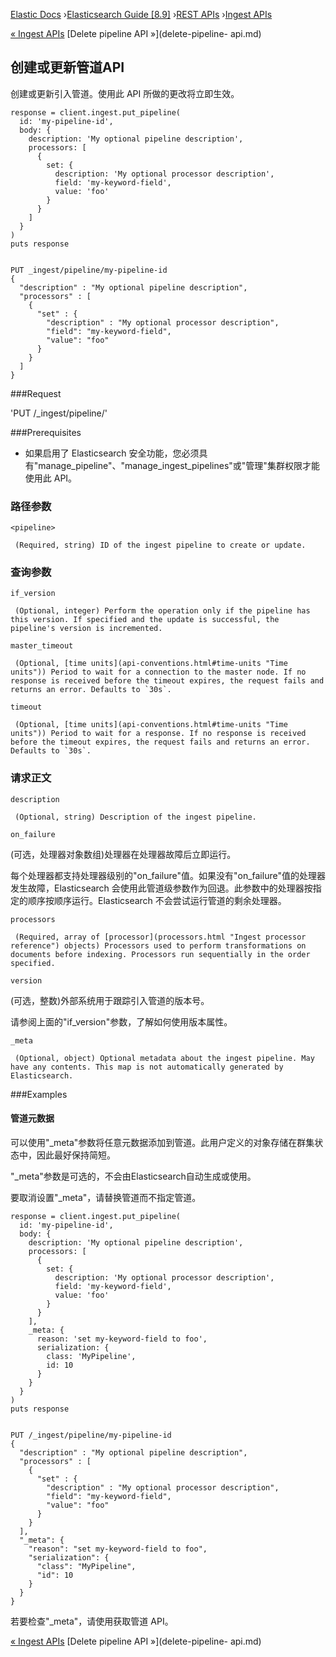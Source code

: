 

[Elastic Docs](/guide/) ›[Elasticsearch Guide [8.9]](index.md) ›[REST
APIs](rest-apis.md) ›[Ingest APIs](ingest-apis.md)

[« Ingest APIs](ingest-apis.md) [Delete pipeline API »](delete-pipeline-
api.md)

## 创建或更新管道API

创建或更新引入管道。使用此 API 所做的更改将立即生效。

    
    
    response = client.ingest.put_pipeline(
      id: 'my-pipeline-id',
      body: {
        description: 'My optional pipeline description',
        processors: [
          {
            set: {
              description: 'My optional processor description',
              field: 'my-keyword-field',
              value: 'foo'
            }
          }
        ]
      }
    )
    puts response
    
    
    PUT _ingest/pipeline/my-pipeline-id
    {
      "description" : "My optional pipeline description",
      "processors" : [
        {
          "set" : {
            "description" : "My optional processor description",
            "field": "my-keyword-field",
            "value": "foo"
          }
        }
      ]
    }

###Request

'PUT /_ingest/pipeline/<pipeline>'

###Prerequisites

* 如果启用了 Elasticsearch 安全功能，您必须具有"manage_pipeline"、"manage_ingest_pipelines"或"管理"集群权限才能使用此 API。

### 路径参数

`<pipeline>`

     (Required, string) ID of the ingest pipeline to create or update. 

### 查询参数

`if_version`

     (Optional, integer) Perform the operation only if the pipeline has this version. If specified and the update is successful, the pipeline's version is incremented. 
`master_timeout`

     (Optional, [time units](api-conventions.html#time-units "Time units")) Period to wait for a connection to the master node. If no response is received before the timeout expires, the request fails and returns an error. Defaults to `30s`. 
`timeout`

     (Optional, [time units](api-conventions.html#time-units "Time units")) Period to wait for a response. If no response is received before the timeout expires, the request fails and returns an error. Defaults to `30s`. 

### 请求正文

`description`

     (Optional, string) Description of the ingest pipeline. 
`on_failure`

    

(可选，处理器对象数组)处理器在处理器故障后立即运行。

每个处理器都支持处理器级别的"on_failure"值。如果没有"on_failure"值的处理器发生故障，Elasticsearch 会使用此管道级参数作为回退。此参数中的处理器按指定的顺序按顺序运行。Elasticsearch 不会尝试运行管道的剩余处理器。

`processors`

     (Required, array of [processor](processors.html "Ingest processor reference") objects) Processors used to perform transformations on documents before indexing. Processors run sequentially in the order specified. 
`version`

    

(可选，整数)外部系统用于跟踪引入管道的版本号。

请参阅上面的"if_version"参数，了解如何使用版本属性。

`_meta`

     (Optional, object) Optional metadata about the ingest pipeline. May have any contents. This map is not automatically generated by Elasticsearch. 

###Examples

#### 管道元数据

可以使用"_meta"参数将任意元数据添加到管道。此用户定义的对象存储在群集状态中，因此最好保持简短。

"_meta"参数是可选的，不会由Elasticsearch自动生成或使用。

要取消设置"_meta"，请替换管道而不指定管道。

    
    
    response = client.ingest.put_pipeline(
      id: 'my-pipeline-id',
      body: {
        description: 'My optional pipeline description',
        processors: [
          {
            set: {
              description: 'My optional processor description',
              field: 'my-keyword-field',
              value: 'foo'
            }
          }
        ],
        _meta: {
          reason: 'set my-keyword-field to foo',
          serialization: {
            class: 'MyPipeline',
            id: 10
          }
        }
      }
    )
    puts response
    
    
    PUT /_ingest/pipeline/my-pipeline-id
    {
      "description" : "My optional pipeline description",
      "processors" : [
        {
          "set" : {
            "description" : "My optional processor description",
            "field": "my-keyword-field",
            "value": "foo"
          }
        }
      ],
      "_meta": {
        "reason": "set my-keyword-field to foo",
        "serialization": {
          "class": "MyPipeline",
          "id": 10
        }
      }
    }

若要检查"_meta"，请使用获取管道 API。

[« Ingest APIs](ingest-apis.md) [Delete pipeline API »](delete-pipeline-
api.md)
